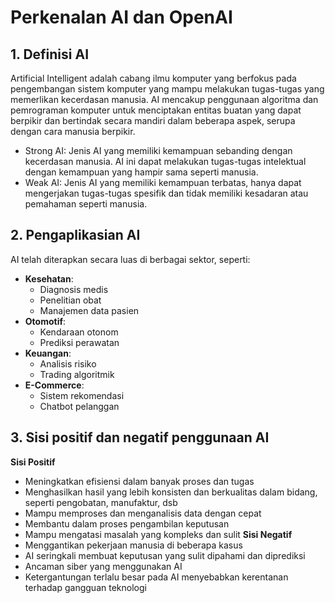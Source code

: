 # Perkenalan AI dan OpenAI

## 1. Definisi AI
Artificial Intelligent adalah cabang ilmu komputer yang berfokus pada pengembangan sistem komputer yang mampu melakukan tugas-tugas yang memerlikan kecerdasan manusia. AI mencakup penggunaan algoritma dan pemrograman komputer untuk menciptakan entitas buatan yang dapat berpikir dan bertindak secara mandiri dalam beberapa aspek, serupa dengan cara manusia berpikir. 
* Strong AI: Jenis AI yang memiliki kemampuan sebanding dengan kecerdasan manusia. AI ini dapat melakukan tugas-tugas intelektual dengan kemampuan yang hampir sama seperti manusia.
* Weak AI: Jenis AI yang memiliki kemampuan terbatas, hanya dapat mengerjakan tugas-tugas spesifik dan tidak memiliki kesadaran atau pemahaman seperti manusia.

## 2. Pengaplikasian AI
AI telah diterapkan secara luas di berbagai sektor, seperti:
- **Kesehatan**:
    - Diagnosis medis
    - Penelitian obat
    - Manajemen data pasien
- **Otomotif**:
    - Kendaraan otonom
    - Prediksi perawatan
- **Keuangan**:
    - Analisis risiko
    - Trading algoritmik
- **E-Commerce**:
    - Sistem rekomendasi
    - Chatbot pelanggan

## 3. Sisi positif dan negatif penggunaan AI
**Sisi Positif**
- Meningkatkan efisiensi dalam banyak proses dan tugas
- Menghasilkan hasil yang lebih konsisten dan berkualitas dalam bidang, seperti pengobatan, manufaktur, dsb
- Mampu memproses dan menganalisis data dengan cepat
- Membantu dalam proses pengambilan keputusan
- Mampu mengatasi masalah yang kompleks dan sulit 
**Sisi Negatif**
- Menggantikan pekerjaan manusia di beberapa kasus
- AI seringkali membuat keputusan yang sulit dipahami dan diprediksi
- Ancaman siber yang menggunakan AI
- Ketergantungan terlalu besar pada AI menyebabkan kerentanan terhadap gangguan teknologi